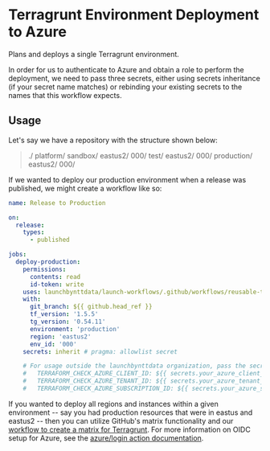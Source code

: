 # Terragrunt Environment Deployment to Azure

Plans and deploys a single Terragrunt environment.

In order for us to authenticate to Azure and obtain a role to perform the deployment, we need to pass three secrets, either using secrets inheritance (if your secret name matches) or rebinding your existing secrets to the names that this workflow expects.

## Usage

Let's say we have a repository with the structure shown below:

> ./
>   platform/
>     sandbox/
>       eastus2/
>         000/
>     test/
>       eastus2/
>         000/
>     production/
>       eastus2/
>         000/

If we wanted to deploy our production environment when a release was published, we might create a workflow like so:

```yaml
name: Release to Production

on:
  release:
    types:
      - published

jobs:
  deploy-production:
    permissions:
      contents: read
      id-token: write
    uses: launchbynttdata/launch-workflows/.github/workflows/reusable-terragrunt-deploy-azure.yml@ref
    with:
      git_branch: ${{ github.head_ref }}
      tf_version: '1.5.5'
      tg_version: '0.54.11'
      environment: 'production'
      region: 'eastus2'
      env_id: '000'
    secrets: inherit # pragma: allowlist secret

    # For usage outside the launchbynttdata organization, pass the secrets explicitly:
    #   TERRAFORM_CHECK_AZURE_CLIENT_ID: ${{ secrets.your_azure_client_id_secret }}
    #   TERRAFORM_CHECK_AZURE_TENANT_ID: ${{ secrets.your_azure_tenant_id_secret }}
    #   TERRAFORM_CHECK_AZURE_SUBSCRIPTION_ID: ${{ secrets.your_azure_subscription_id_secret }}
```

If you wanted to deploy all regions and instances within a given environment -- say you had production resources that were in eastus and eastus2 -- then you can utilize GitHub's matrix functionality and our [workflow to create a matrix for Terragrunt](./reusable-github-matrix-tg.md). For more information on OIDC setup for Azure, see the [azure/login action documentation](https://github.com/Azure/login?tab=readme-ov-file#login-with-openid-connect-oidc-recommended).
